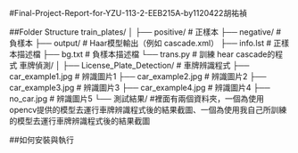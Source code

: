#Final-Project-Report-for-YZU-113-2-EEB215A-by1120422胡祐禎

##Folder Structure
train_plates/
│
├── positive/                          # 正樣本
├── negative/                          # 負樣本
├── output/                            # Haar模型輸出（例如 cascade.xml）
├── info.lst                           # 正樣本描述檔
├── bg.txt                             # 負樣本描述檔
└── trans.py                           # 訓練 hear cascade的程式
車牌偵測/
│
├── License_Plate_Detection/           # 車牌辨識程式
├── car_example1.jpg                   # 辨識圖片1
├── car_example2.jpg                   # 辨識圖片2
├── car_example3.jpg                   # 辨識圖片3
├── car_example4.jpg                   # 辨識圖片4
├── no_car.jpg                         # 辨識圖片5
└── 測試結果/                           #裡面有兩個資料夾，一個為使用opencv提供的模型去運行車牌辨識程式後的結果截圖、一個為使用我自己所訓練的模型去運行車牌辨識程式後的結果截圖



##如何安裝與執行
